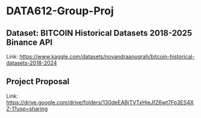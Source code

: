 # DATA612-Group-Proj

## Dataset: BITCOIN Historical Datasets 2018-2025 Binance API
Link: https://www.kaggle.com/datasets/novandraanugrah/bitcoin-historical-datasets-2018-2024

## Project Proposal
Link: https://drive.google.com/drive/folders/130deEABjTVTxHjeJfZ6wt7Fp3ES4XZ-1?usp=sharing
